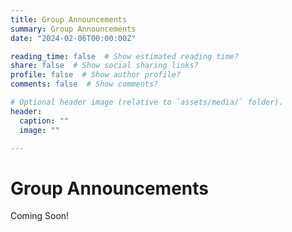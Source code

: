```yaml
---
title: Group Announcements
summary: Group Announcements
date: "2024-02-06T00:00:00Z"

reading_time: false  # Show estimated reading time?
share: false  # Show social sharing links?
profile: false  # Show author profile?
comments: false  # Show comments?

# Optional header image (relative to `assets/media/` folder).
header:
  caption: ""
  image: ""

---
```

<h1>Group Announcements</h1>

<p>Coming Soon!</p>
